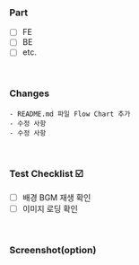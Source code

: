 ### Part
  - [ ] FE
  - [ ] BE
  - [ ] etc.
<br>

### Changes
	- README.md 파일 Flow Chart 추가
	- 수정 사항
	- 수정 사항
<br>

### Test Checklist ☑️
  - [ ] 배경 BGM 재생 확인
  - [ ] 이미지 로딩 확인
<br>

### Screenshot(option)
<br>
